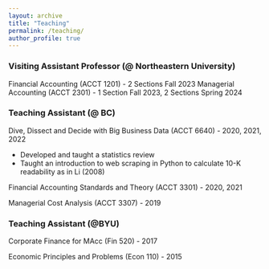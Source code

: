 ```yaml
---
layout: archive
title: "Teaching"
permalink: /teaching/
author_profile: true
---
```


### Visiting Assistant Professor (@ Northeastern University)

Financial Accounting (ACCT 1201) - 2 Sections Fall 2023
Managerial Accounting (ACCT 2301) - 1 Section Fall 2023, 2 Sections Spring 2024

<!-- Summary from teaching statement -->
### Teaching Assistant (@ BC)

<!-- #### MIT -->

Dive, Dissect and Decide with Big Business Data (ACCT 6640) - 2020, 2021, 2022

* Developed and taught a statistics review
* Taught an introduction to web scraping in Python to calculate 10-K readability as in Li (2008)

Financial Accounting Standards and Theory (ACCT 3301) - 2020, 2021

Managerial Cost Analysis (ACCT 3307) - 2019

### Teaching Assistant (@BYU)
<!--#### BYU -->
Corporate Finance for MAcc (Fin 520) - 2017

Economic Principles and Problems (Econ 110) - 2015


